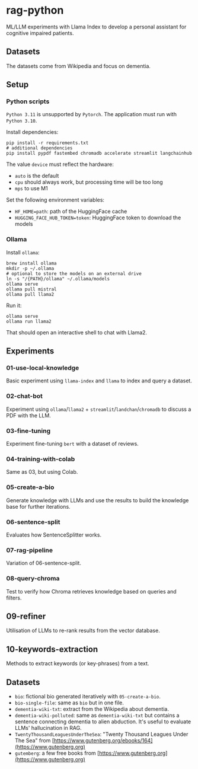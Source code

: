 # rag-python
ML/LLM experiments with Llama Index to develop a personal assistant for cognitive impaired patients.

## Datasets

The datasets come from Wikipedia and focus on dementia. 

## Setup

### Python scripts

`Python 3.11` is unsupported by `Pytorch`. The application must run with `Python 3.10`.

Install dependencies:
```shell
pip install -r requirements.txt
# additional dependencies
pip install pypdf fastembed chromadb accelerate streamlit langchainhub
```

The value `device` must reflect the hardware:
- `auto` is the default 
- `cpu` should always work, but processing time will be too long
- `mps` to use M1

Set the following environment variables:
- `HF_HOME=path`: path of the HuggingFace cache
- `HUGGING_FACE_HUB_TOKEN=token`: HuggingFace token to download the models

### Ollama

Install `ollama`:

```shell
brew install ollama
mkdir -p ~/.ollama
# optional to store the models on an external drive
ln -s "/{PATH}/ollama" ~/.ollama/models
ollama serve
ollama pull mistral
ollama pull llama2
```

Run it:

```shell
ollama serve
ollama run llama2
```

That should open an interactive shell to chat with Llama2.

## Experiments

### 01-use-local-knowledge

Basic experiment using `llama-index` and `llama` to index and query a dataset.

### 02-chat-bot

Experiment using `ollama`/`llama2` + `streamlit`/`landchan`/`chromadb` to discuss a PDF with the LLM.

### 03-fine-tuning

Experiment fine-tuning `bert` with a dataset of reviews.

### 04-training-with-colab

Same as 03, but using Colab.

### 05-create-a-bio

Generate knowledge with LLMs and use the results to build the knowledge base for further iterations.

### 06-sentence-split

Evaluates how SentenceSplitter works.

### 07-rag-pipeline

Variation of 06-sentence-split.

### 08-query-chroma

Test to verify how Chroma retrieves knowledge based on queries and filters.

## 09-refiner

Utilisation of LLMs to re-rank results from the vector database.

## 10-keywords-extraction

Methods to extract keywords (or key-phrases) from a text.

## Datasets

- `bio`: fictional bio generated iteratively with `05-create-a-bio`.
- `bio-single-file`: same as `bio` but in one file.
- `dementia-wiki-txt`: extract from the Wikipedia about dementia.
- `dementia-wiki-polluted`: same as `dementia-wiki-txt` but contains a sentence connecting dementia to alien abduction. It's useful to evaluate LLMs' hallucination in RAG.
- `TwentyThousandLeaguesUnderTheSea`: "Twenty Thousand Leagues Under The Sea" from [https://www.gutenberg.org/ebooks/164](https://www.gutenberg.org)
- `gutemberg`: a few free books from [https://www.gutenberg.org](https://www.gutenberg.org)
